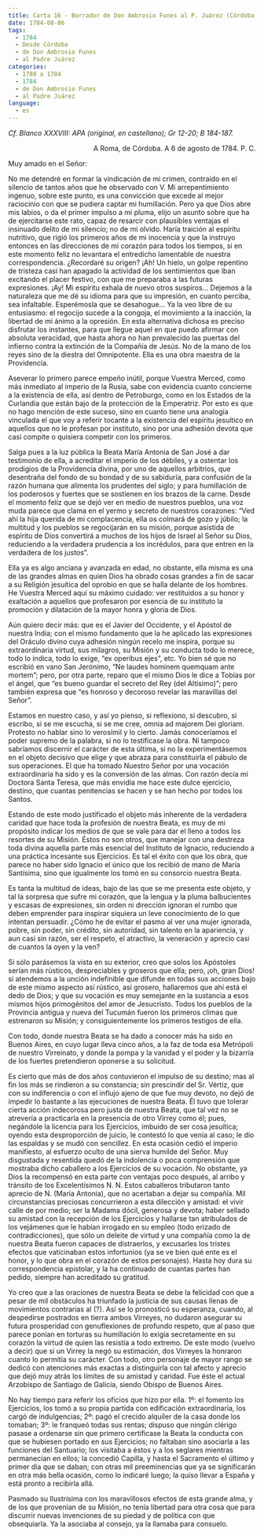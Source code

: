 ```yaml
---
title: Carta 16 - Borrador de Don Ambrosio Funes al P. Juárez (Córdoba, 6 de agosto de 1784).
date: 1784-08-06
tags:
  - 1784
  - Desde Córdoba
  - de Don Ambrosio Funes
  - al Padre Juárez
categories:
  - 1780 a 1784
  - 1784
  - de Don Ambrosio Funes
  - al Padre Juárez
language:
  - es
---
```


_Cf. Blanco XXXVIII: APA (original, en castellano); Gr 12-20; B 184-187._

<div align="right">
A Roma, de Córdoba. A 6 de agosto de 1784. P. C.
</div>

Muy amado en el Señor:

No me detendré en formar la vindicación de mi crimen, contraído en el silencio de tantos años que he observado con V. Mi arrepentimiento ingenuo, sobre este punto, es una convicción que excede al mejor raciocinio con que se pudiera captar mi humillación. Pero ya que Dios abre mis labios, o da el primer impulso a mi pluma, elijo un asunto sobre que ha de ejercitarse este rato, capaz de resarcir con plausibles ventajas el insinuado delito de mi silencio; no de mi olvido. Haría traición al espíritu nutritivo, que rigió los primeros años de mi inocencia y que la instruyo entonces en las direcciones de mi corazón para todos los tiempos, si en este momento feliz no levantara el entredicho lamentable de nuestra correspondencia. ¿Recordaré su origen? ¡Ah! Un hielo, un golpe repentino de tristeza casi han apagado la actividad de los sentimientos que iban excitando el placer festivo, con que me preparaba a las futuras expresiones. ¡Ay! Mi espíritu exhala de nuevo otros suspiros... Dejemos a la naturaleza que me dé su idioma para que su impresión, en cuanto perciba, sea infaltable. Esperémosla que se desahogue... Ya la veo libre de su entusiasmo: el regocijo sucede a la congoja, el movimiento a la inacción, la libertad de mi ánimo a la opresión. En esta alternativa dichosa es preciso disfrutar los instantes, para que llegue aquel en que puedo afirmar con absoluta veracidad, que hasta ahora no han prevalecido las puertas del infierno contra la extinción de la Compañía de Jesús. No de la mano de los reyes sino de la diestra del Omnipotente. Ella es una obra maestra de la Providencia.

Aseverar lo primero parece empeño inútil, porque Vuestra Merced, como más inmediato al imperio de la Rusia, sabe con evidencia cuanto concierne a la existencia de ella, así dentro de Petroburgo, como en los Estados de la Curlandia que están bajo de la protección de la Emperatriz. Por esto es que no hago mención de este suceso, sino en cuanto tiene una analogía vinculada el que voy a referir tocante a la existencia del espíritu jesuítico en aquellos que no le profesan por instituto, sino por una adhesión devota que casi compite o quisiera competir con los primeros.

Salga pues a la luz pública la Beata María Antonia de San José a dar testimonio de ella, a acreditar el imperio de los débiles, y a ostentar los prodigios de la Providencia divina, por uno de aquellos arbitrios, que desentraña del fondo de su bondad y de su  sabiduría, para confusión de la razón humana que alimenta los prudentes del siglo; y para humillación de los poderosos y fuertes que se sostienen en los brazos de la carne. Desde el momento feliz que se dejó ver en medio de nuestros pueblos, una voz muda parece que clama en el yermo y secreto de nuestros corazones: “Ved ahí la hija querida de mi complacencia, ella os colmará de gozo y júbilo; la multitud y los pueblos se regocijarán en su misión, porque asistida de espíritu de Dios convertirá a muchos de los hijos de Israel al Señor su Dios, reduciendo a la verdadera prudencia a los incrédulos, para que entren en la verdadera de los justos”.

Ella ya es algo anciana y avanzada en edad, no obstante, ella misma es una de las grandes almas en quien Dios ha obrado cosas grandes a fin de sacar a su Religión jesuítica del oprobio en que se halla delante de los hombres. He Vuestra Merced aquí su máximo cuidado: ver restituidos a su honor y exaltación a aquellos que profesaron por esencia de su instituto la promoción y dilatación de la mayor honra y gloria de Dios.

Aún quiero decir más: que es el Javier del Occidente, y el Apóstol de nuestra India; con el mismo fundamento que la he aplicado las expresiones del Oráculo divino cuya adhesión ningún recelo me inspira, porque su extraordinaria virtud, sus milagros, su Misión y su conducta todo lo merece, todo lo indica, todo lo exige, “ex operibus ejes”, etc. Yo bien sé que no escribió en vano San Jerónimo, “Ne laudes hominem quemquam ante mortem”; pero, por otra parte, reparo que el mismo Dios le dice a Tobías por el ángel, que “es bueno guardar el secreto del Rey (del Altísimo)”; pero también expresa que “es honroso y decoroso revelar las maravillas del Señor”.

Estamos en nuestro caso, y así yo pienso, si reflexiono, si descubro, si escribo, si se me escucha, si se me cree, omnia ad majorem Dei gloriam. Protesto no hablar sino lo verosímil y lo cierto. Jamás conoceríamos el poder supremo de la palabra, si no lo testificase la obra. Ni tampoco sabríamos discernir el carácter de esta última, si no la experimentásemos en el objeto decisivo que elige y que abraza para constituirla el pábulo de sus operaciones. El que ha tomado Nuestro Señor por una vocación extraordinaria ha sido y es la conversión de las almas. Con razón decía mi Doctora Santa Teresa, que más envidia me hace este dulce ejercicio, destino, que cuantas penitencias se hacen y se han hecho por todos los Santos.

Estando de este modo justificado el objeto más inherente de la verdadera caridad que hace toda la profesión de nuestra Beata, es muy de mi propósito indicar los medios de que se vale para dar el lleno a todos los resortes de su Misión. Éstos no son otros, que manejar con una destreza toda divina aquella parte más esencial del Instituto de Ignacio, reduciendo a una práctica incesante sus Ejercicios. Es tal el éxito con que los obra, que parece no haber sido Ignacio el único que los recibió de mano de María Santísima, sino que igualmente los tomó en su consorcio nuestra Beata.

Es tanta la multitud de ideas, bajo de las que se me presenta este objeto, y tal la sorpresa que sufre mi corazón, que la lengua y la pluma balbucientes y escasas de expresiones, sin orden ni dirección ignoran el rumbo que deben emprender para inspirar siquiera un leve conocimiento de lo que intentan persuadir. ¿Cómo he de evitar el pasmo al ver una mujer ignorada, pobre, sin poder, sin crédito, sin autoridad, sin talento en la apariencia, y aun casi sin razón, ser el respeto, el atractivo, la veneración y aprecio casi de cuantos la oyen y la ven?

Si sólo parásemos la vista en su exterior, creo que solos los Apóstoles serían más rústicos, despreciables y groseros que ella; pero, ¡oh, gran Dios! si atendemos a la unción indefinible que difunde en todas sus acciones bajo de este mismo aspecto así rústico, así grosero, hallaremos que ahí está el dedo de Dios; y que su vocación es muy semejante en la sustancia a esos mismos hijos primogénitos del amor de Jesucristo. Todos los pueblos de la Provincia antigua y nueva del Tucumán fueron los primeros climas que estrenaron su Misión; y consiguientemente los primeros testigos de ella.

Con todo, donde nuestra Beata se ha dado a conocer más ha sido en Buenos Aires, en cuyo lugar lleva cinco años, a la faz de toda esa Metrópoli de nuestro Virreinato, y donde la pompa y la vanidad y el poder y la bizarría de los fuertes pretendieron oponerse a su solicitud.

Es cierto que más de dos años contuvieron el impulso de su destino; mas al fin los más se rindieron a su constancia; sin prescindir del Sr. Vértiz, que con su indiferencia o con el influjo ajeno de que fue muy devoto, no dejó de impedir lo bastante a las ejecuciones de nuestra Beata. Él tuvo que tolerar cierta acción indecorosa pero justa de nuestra Beata, que tal vez no se atrevería a practicarla en la presencia de otro Virrey como él; pues, negándole la licencia para los Ejercicios, imbuido de ser cosa jesuítica; oyendo esta desproporción de juicio, le contestó lo que venía al caso; le dio las espaldas y se mudó con sencillez. En esta ocasión cedió el imperio manifiesto, al esfuerzo oculto de una sierva humilde del Señor. Muy disgustada y resentida quedó de la indolencia o poca comprensión que mostraba dicho caballero a los Ejercicios de su vocación. No obstante, ya Dios la recompensó en esta parte con ventajas poco después, al arribo y tránsito de los Excelentísimos N. N. Estos caballeros tributaron tanto aprecio de N. (María Antonia), que no acertaban a dejar su compañía. Mil circunstancias preciosas concurrieron a esta dilección y amistad: el vivir calle de por medio; ser la Madama dócil, generosa y devota; haber sellado su amistad con la recepción de los Ejercicios y hallarse tan atribulados de los vejámenes que le habían irrogado en su empleo (todo erizado de contradicciones), que sólo un deleite de virtud y una compañía como la de nuestra Beata fueron capaces de distraerlos, y excusarles los tristes efectos que vaticinaban estos infortunios (ya se ve bien qué ente es el honor, y lo que obra en el corazón de estos personajes). Hasta hoy dura su correspondencia epistolar, y la ha continuado de cuantas partes han pedido, siempre han acreditado su gratitud.

Yo creo que a las oraciones de nuestra Beata se debe la felicidad con que a pesar de mil obstáculos ha triunfado la justicia de sus causas llenas de movimientos contrarias al (?). Así se lo pronosticó su esperanza, cuando, al despedirse postrados en tierra ambos Virreyes, no dudaron asegurar su futura prosperidad con genuflexiones de profundo respeto, que al paso que parece ponían en torturas su humillación lo exigía secretamente en su corazón la virtud de quien las resistía a todo extremo. De este modo (vuelvo a decir) que si un Virrey la negó su estimación, dos Virreyes la honraron cuanto lo permitía su carácter. Con todo, otro personaje de mayor rango se dedicó con atenciones más exactas a distinguirla con tal afecto y aprecio que dejó muy atrás los límites de su amistad y caridad. Fue éste el actual Arzobispo de Santiago de Galicia, siendo Obispo de Buenos Aires.

No hay tiempo para referir los oficios que hizo por ella. 1º: el fomento los Ejercicios, los tomó a su propia partida con edificación extraordinaria, los cargó de indulgencias; 2º: pagó el crecido alquiler de la casa donde los tomaban; 3º: le franqueó todas sus rentas; dispuso que ningún clérigo pasase a ordenarse sin que primero certificase la Beata la conducta con que se hubiesen portado en sus Ejercicios; no faltaban sino asociarla a las funciones del Santuario; los visitaba a éstos y a los seglares mientras permanecían en ellos; la concedió Capilla, y hasta el Sacramento el último y primer día que se daban; con otras mil preeminencias que ya se significarán en otra más bella ocasión, como lo indicaré luego; la quiso llevar a España y está pronto a recibirla allá.

Pasmado su Ilustrísima con los maravillosos efectos de esta grande alma, y de los que provenían de su Misión, no tenía libertad para otra cosa que para discurrir nuevas invenciones de su piedad y de política con que obsequiarla. Ya la asociaba al consejo, ya la llamaba para consuelo.
